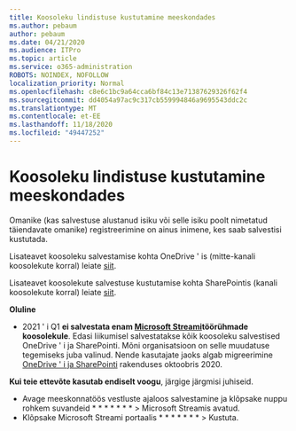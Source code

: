 ```yaml
---
title: Koosoleku lindistuse kustutamine meeskondades
ms.author: pebaum
author: pebaum
ms.date: 04/21/2020
ms.audience: ITPro
ms.topic: article
ms.service: o365-administration
ROBOTS: NOINDEX, NOFOLLOW
localization_priority: Normal
ms.openlocfilehash: c8e6c1bc9a64cca6bf84c13e71387629326f62f4
ms.sourcegitcommit: dd4054a97ac9c317cb559994846a9695543ddc2c
ms.translationtype: MT
ms.contentlocale: et-EE
ms.lasthandoff: 11/18/2020
ms.locfileid: "49447252"
---
```

# <a name="delete-a-meeting-recording-in-teams"></a>Koosoleku lindistuse kustutamine meeskondades

Omanike (kas salvestuse alustanud isiku või selle isiku poolt nimetatud täiendavate omanike) registreerimine on ainus inimene, kes saab salvestisi kustutada.  

Lisateavet koosoleku salvestamise kohta OneDrive ' is (mitte-kanali koosolekute korral) leiate  [siit](https://support.microsoft.com/office/21fe345a-e488-4fa7-932b-f053c1bebe8a).  

Lisateavet koosolekute salvestuse kustutamise kohta SharePointis (kanali koosolekute korral) leiate  [siit](https://support.microsoft.com/office/71f3c90a-0d24-4d80-8b66-f88234b79a52).  

**Oluline**

- 2021 ' i Q1 **ei salvestata enam [Microsoft Streami](https://stream.microsoft.com/)töörühmade koosolekule**. Edasi liikumisel salvestatakse kõik koosoleku salvestised OneDrive ' i ja SharePointi. Mõni organisatsioon on selle muudatuse tegemiseks juba valinud. Nende kasutajate jaoks algab migreerimine  [OneDrive ' i ja SharePointi](https://docs.microsoft.com/MicrosoftTeams/tmr-meeting-recording-change)  rakenduses oktoobris 2020.

**Kui teie ettevõte kasutab endiselt voogu**, järgige järgmisi juhiseid.

- Avage meeskonnatöös vestluste ajaloos salvestamine ja klõpsake nuppu rohkem suvandeid * * * * * * * > Microsoft Streamis avatud.
- Klõpsake Microsoft Streami portaalis * * * * * * * > Kustuta.
